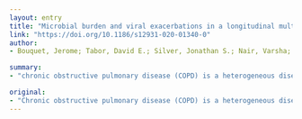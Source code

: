 ```yaml
---
layout: entry
title: "Microbial burden and viral exacerbations in a longitudinal multicenter COPD cohort"
link: "https://doi.org/10.1186/s12931-020-01340-0"
author:
- Bouquet, Jerome; Tabor, David E.; Silver, Jonathan S.; Nair, Varsha; Tovchigrechko, Andrey; Griffin, M. Pamela; Esser, Mark T.; Sellman, Bret R.; Jin, Hong

summary:
- "chronic obstructive pulmonary disease (COPD) is a heterogeneous disease characterized by frequent exacerbation phenotypes independent of disease stage. Increasing evidence shows that the microbiota plays a role in disease progression and severity. Long-term and international multicenter assessment of the variations in viral and bacterial communities are lacking. Human rhinovirus (13.1%), coronavirus (5.1%) and influenza virus (3."

original:
- "Chronic obstructive pulmonary disease (COPD) is a heterogeneous disease characterized by frequent exacerbation phenotypes independent of disease stage. Increasing evidence shows that the microbiota plays a role in disease progression and severity, but long-term and international multicenter assessment of the variations in viral and bacterial communities as drivers of exacerbations are lacking. Methods Two-hundred severe COPD patients from Europe and North America were followed longitudinally for 3 years. We performed nucleic acid detection for 20 respiratory viruses and 16S ribosomal RNA gene sequencing to evaluate the bacterial microbiota in 1179 sputum samples collected at stable, acute exacerbation and follow-up visits. Results Similar viral and bacterial taxa were found in patients from the USA compared to Bulgaria and Czech Republic but their microbiome diversity was significantly different (P < 0.001) and did not impact exacerbation rates. Virus infection was strongly associated with exacerbation events (P < 5E-20). Human rhinovirus (13.1%), coronavirus (5.1%) and influenza virus (3.6%) constitute the top viral pathogens in triggering exacerbation. Moraxella and Haemophilus were 5-fold and 1.6-fold more likely to be the dominating microbiota during an exacerbation event. Presence of Proteobacteria such as Pseudomonas or Staphylococcus amongst others, were associated with exacerbation events (OR > 0.17; P < 0.02) but more strongly associated with exacerbation frequency (OR > 0.39; P < 4E-10), as confirmed by longitudinal variations and biotyping of the bacterial microbiota, and suggesting a role of the microbiota in sensitizing the lung. Conclusions This study highlights bacterial taxa in lung sensitization and viral triggers in COPD exacerbations. It provides a global overview of the diverse targets for drug development and explores new microbiome analysis methods to guide future patient management applications."
---
```



